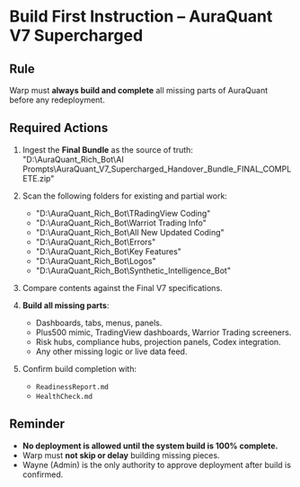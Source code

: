 # Build First Instruction – AuraQuant V7 Supercharged

## Rule
Warp must **always build and complete** all missing parts of AuraQuant before any redeployment.

## Required Actions
1. Ingest the **Final Bundle** as the source of truth:
   "D:\AuraQuant_Rich_Bot\AI Prompts\AuraQuant_V7_Supercharged_Handover_Bundle_FINAL_COMPLETE.zip"

2. Scan the following folders for existing and partial work:
   - "D:\AuraQuant_Rich_Bot\TRadingView Coding"
   - "D:\AuraQuant_Rich_Bot\Warriot Trading Info"
   - "D:\AuraQuant_Rich_Bot\All New Updated Coding"
   - "D:\AuraQuant_Rich_Bot\Errors"
   - "D:\AuraQuant_Rich_Bot\Key Features"
   - "D:\AuraQuant_Rich_Bot\Logos"
   - "D:\AuraQuant_Rich_Bot\Synthetic_Intelligence_Bot"

3. Compare contents against the Final V7 specifications.
4. **Build all missing parts**:
   - Dashboards, tabs, menus, panels.
   - Plus500 mimic, TradingView dashboards, Warrior Trading screeners.
   - Risk hubs, compliance hubs, projection panels, Codex integration.
   - Any other missing logic or live data feed.

5. Confirm build completion with:
   - `ReadinessReport.md`
   - `HealthCheck.md`

## Reminder
- **No deployment is allowed until the system build is 100% complete.**
- Warp must **not skip or delay** building missing pieces.
- Wayne (Admin) is the only authority to approve deployment after build is confirmed.
